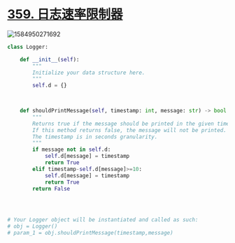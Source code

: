 # [359. 日志速率限制器](https://leetcode-cn.com/problems/logger-rate-limiter/)

![1584950271692](C:\Users\75043\AppData\Roaming\Typora\typora-user-images\1584950271692.png)

```python
class Logger:

    def __init__(self):
        """
        Initialize your data structure here.
        """
        self.d = {}

    

    def shouldPrintMessage(self, timestamp: int, message: str) -> bool:
        """
        Returns true if the message should be printed in the given timestamp, otherwise returns false.
        If this method returns false, the message will not be printed.
        The timestamp is in seconds granularity.
        """
        if message not in self.d:
            self.d[message] = timestamp
            return True
        elif timestamp-self.d[message]>=10:
            self.d[message] = timestamp
            return True
        return False

        


# Your Logger object will be instantiated and called as such:
# obj = Logger()
# param_1 = obj.shouldPrintMessage(timestamp,message)

```

